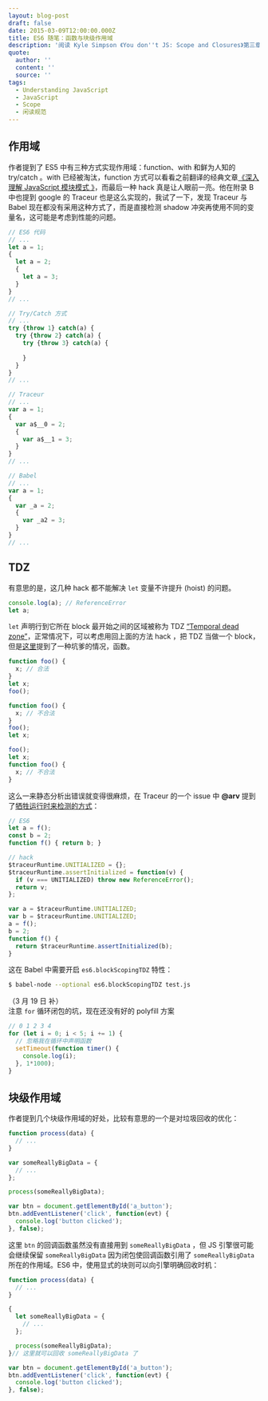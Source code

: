 ```yaml
---
layout: blog-post
draft: false
date: 2015-03-09T12:00:00.000Z
title: ES6 随笔：函数与块级作用域
description: '阅读 Kyle Simpson 《You don''t JS: Scope and Closures》第三章过程中的一些随笔'
quote:
  author: ''
  content: ''
  source: ''
tags:
  - Understanding JavaScript
  - JavaScript
  - Scope
  - 闲读规范
---
```


作用域
------

作者提到了 ES5 中有三种方式实现作用域：function、with 和鲜为人知的 try/catch 。with 已经被淘汰，function 方式可以看看之前翻译的经典文章[《深入理解 JavaScript 模块模式 》](http://www.crimx.com/2014/08/05/javascript-module-pattern-in-depth/)，而最后一种 hack 真是让人眼前一亮。他在附录 B 中也提到 google 的 Traceur 也是这么实现的，我试了一下，发现 Traceur 与 Babel 现在都没有采用这种方式了，而是直接检测 shadow 冲突再使用不同的变量名，这可能是考虑到性能的问题。

```javascript
// ES6 代码
// ...
let a = 1;
{
  let a = 2;
  {
    let a = 3;
  }
}
// ...

// Try/Catch 方式
// ...
try {throw 1} catch(a) {
  try {throw 2} catch(a) {
    try {throw 3} catch(a) {
      
    }
  }
}
// ...

// Traceur
// ...
var a = 1;
{
  var a$__0 = 2;
  {
    var a$__1 = 3;
  }
}
// ...

// Babel
// ...
var a = 1;
{
  var _a = 2;
  {
    var _a2 = 3;
  }
}
// ...
```

TDZ
---

有意思的是，这几种 hack 都不能解决 `let` 变量不许提升 (hoist) 的问题。

```javascript
console.log(a); // ReferenceError
let a;
```

`let` 声明行到它所在 block 最开始之间的区域被称为 TDZ [“Temporal dead zone”](https://developer.mozilla.org/en-US/docs/Web/JavaScript/Reference/Statements/let#Temporal_dead_zone_and_errors_with_let)，正常情况下，可以考虑用回上面的方法 hack ，把 TDZ 当做一个 block，但是[这里](https://github.com/babel/babel/issues/563)提到了一种坑爹的情况，函数。

```javascript
function foo() {
  x; // 合法
}
let x;
foo();
```

```javascript
function foo() {
  x; // 不合法
}
foo();
let x;
```

```javascript
foo();
let x;
function foo() {
  x; // 不合法
}
```


这么一来静态分析出错误就变得很麻烦，在 Traceur 的一个 issue 中 **@arv** 提到了[牺牲运行时来检测的方式](https://github.com/google/traceur-compiler/issues/1382)：

```javascript
// ES6
let a = f();
const b = 2;
function f() { return b; }

// hack
$traceurRuntime.UNITIALIZED = {};
$traceurRuntime.assertInitialized = function(v) {
  if (v === UNITIALIZED) throw new ReferenceError();
  return v;
};

var a = $traceurRuntime.UNITIALIZED;
var b = $traceurRuntime.UNITIALIZED;
a = f();
b = 2;
function f() {
  return $traceurRuntime.assertInitialized(b);
}
```

这在 Babel 中需要开启 `es6.blockScopingTDZ` 特性：

```bash
$ babel-node --optional es6.blockScopingTDZ test.js 
```

（3 月 19 日 补）  
注意 `for` 循环闭包的坑，现在还没有好的 polyfill 方案

```javascript
// 0 1 2 3 4
for (let i = 0; i < 5; i += 1) {
  // 忽略我在循环中声明函数
  setTimeout(function timer() {
    console.log(i);
  }, 1*1000);
}
```

块级作用域
----------

作者提到几个块级作用域的好处，比较有意思的一个是对垃圾回收的优化：

```javascript
function process(data) {
  // ...
}

var someReallyBigData = {
  // ...
};

process(someReallyBigData);

var btn = document.getElementById('a_button');
btn.addEventListener('click', function(evt) {
  console.log('button clicked');
}, false);
```

这里 `btn` 的回调函数虽然没有直接用到 `someReallyBigData` ，但 JS 引擎很可能会继续保留 `someReallyBigData` 因为闭包使回调函数引用了 `someReallyBigData` 所在的作用域。ES6 中，使用显式的块则可以向引擎明确回收时机：

```javascript
function process(data) {
  // ...
}

{
  let someReallyBigData = {
    // ...
  };

  process(someReallyBigData);
}// 这里就可以回收 someReallyBigData 了

var btn = document.getElementById('a_button');
btn.addEventListener('click', function(evt) {
  console.log('button clicked');
}, false);
```


